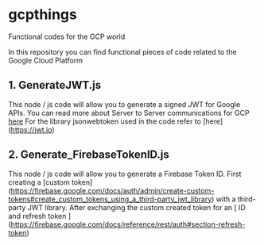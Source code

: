 # gcpthings
Functional codes for the GCP world 

In this repository you can find functional pieces of code related to the Google Cloud Platform 

## 1. GenerateJWT.js
This node / js code will allow you to generate a signed JWT for Google APIs. You can read more about Server to Server communications for GCP [here](https://developers.google.com/identity/protocols/oauth2/service-account) For the library jsonwebtoken used in the code refer to [here] (https://jwt.io)


## 2. Generate_FirebaseTokenID.js
This node / js code will allow you to generate a Firebase Token ID. First creating a [custom token] (https://firebase.google.com/docs/auth/admin/create-custom-tokens#create_custom_tokens_using_a_third-party_jwt_library) with a third-party JWT library. After exchanging the custom created token for an [ ID and refresh token ] (https://firebase.google.com/docs/reference/rest/auth#section-refresh-token)


